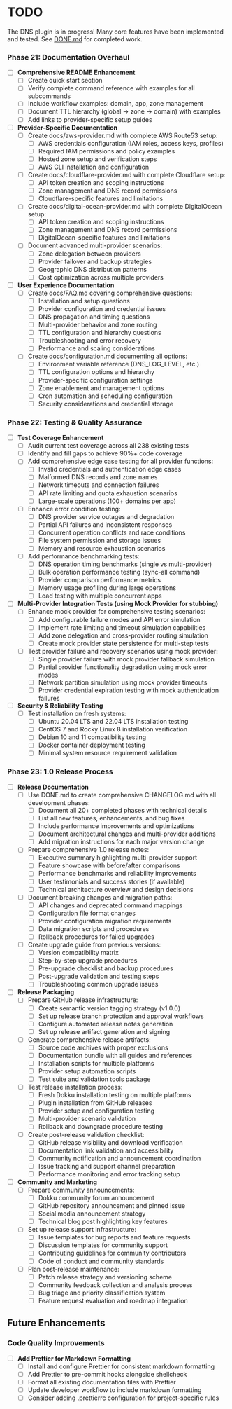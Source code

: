 # TODO

The DNS plugin is in progress! Many core features have been implemented and tested. See [DONE.md](./DONE.md) for completed work.


### Phase 21: Documentation Overhaul

- [ ] **Comprehensive README Enhancement**
  - [ ] Create quick start section
  - [ ] Verify complete command reference with examples for all subcommands
  - [ ] Include workflow examples: domain, app, zone management
  - [ ] Document TTL hierarchy (global → zone → domain) with examples
  - [ ] Add links to provider-specific setup guides

- [ ] **Provider-Specific Documentation**
  - [ ] Create docs/aws-provider.md with complete AWS Route53 setup:
    - [ ] AWS credentials configuration (IAM roles, access keys, profiles)
    - [ ] Required IAM permissions and policy examples
    - [ ] Hosted zone setup and verification steps
    - [ ] AWS CLI installation and configuration
  - [ ] Create docs/cloudflare-provider.md with complete Cloudflare setup:
    - [ ] API token creation and scoping instructions
    - [ ] Zone management and DNS record permissions
    - [ ] Cloudflare-specific features and limitations
  - [ ] Create docs/digital-ocean-provider.md with complete DigitalOcean setup:
    - [ ] API token creation and scoping instructions
    - [ ] Zone management and DNS record permissions
    - [ ] DigitalOcean-specific features and limitations
  - [ ] Document advanced multi-provider scenarios:
    - [ ] Zone delegation between providers
    - [ ] Provider failover and backup strategies
    - [ ] Geographic DNS distribution patterns
    - [ ] Cost optimization across multiple providers

- [ ] **User Experience Documentation**
  - [ ] Create docs/FAQ.md covering comprehensive questions:
    - [ ] Installation and setup questions
    - [ ] Provider configuration and credential issues
    - [ ] DNS propagation and timing questions
    - [ ] Multi-provider behavior and zone routing
    - [ ] TTL configuration and hierarchy questions
    - [ ] Troubleshooting and error recovery
    - [ ] Performance and scaling considerations
  - [ ] Create docs/configuration.md documenting all options:
    - [ ] Environment variable reference (DNS_LOG_LEVEL, etc.)
    - [ ] TTL configuration options and hierarchy
    - [ ] Provider-specific configuration settings
    - [ ] Zone enablement and management options
    - [ ] Cron automation and scheduling configuration
    - [ ] Security considerations and credential storage

### Phase 22: Testing & Quality Assurance

- [ ] **Test Coverage Enhancement**
  - [ ] Audit current test coverage across all 238 existing tests
  - [ ] Identify and fill gaps to achieve 90%+ code coverage
  - [ ] Add comprehensive edge case testing for all provider functions:
    - [ ] Invalid credentials and authentication edge cases
    - [ ] Malformed DNS records and zone names
    - [ ] Network timeouts and connection failures
    - [ ] API rate limiting and quota exhaustion scenarios
    - [ ] Large-scale operations (100+ domains per app)
  - [ ] Enhance error condition testing:
    - [ ] DNS provider service outages and degradation
    - [ ] Partial API failures and inconsistent responses
    - [ ] Concurrent operation conflicts and race conditions
    - [ ] File system permission and storage issues
    - [ ] Memory and resource exhaustion scenarios
  - [ ] Add performance benchmarking tests:
    - [ ] DNS operation timing benchmarks (single vs multi-provider)
    - [ ] Bulk operation performance testing (sync-all command)
    - [ ] Provider comparison performance metrics
    - [ ] Memory usage profiling during large operations
    - [ ] Load testing with multiple concurrent apps

- [ ] **Multi-Provider Integration Tests (using Mock Provider for stubbing)**
  - [ ] Enhance mock provider for comprehensive testing scenarios:
    - [ ] Add configurable failure modes and API error simulation
    - [ ] Implement rate limiting and timeout simulation capabilities
    - [ ] Add zone delegation and cross-provider routing simulation
    - [ ] Create mock provider state persistence for multi-step tests
  - [ ] Test provider failure and recovery scenarios using mock provider:
    - [ ] Single provider failure with mock provider fallback simulation
    - [ ] Partial provider functionality degradation using mock error modes
    - [ ] Network partition simulation using mock provider timeouts
    - [ ] Provider credential expiration testing with mock authentication failures

- [ ] **Security & Reliability Testing**
  - [ ] Test installation on fresh systems:
    - [ ] Ubuntu 20.04 LTS and 22.04 LTS installation testing
    - [ ] CentOS 7 and Rocky Linux 8 installation verification
    - [ ] Debian 10 and 11 compatibility testing
    - [ ] Docker container deployment testing
    - [ ] Minimal system resource requirement validation

### Phase 23: 1.0 Release Process

- [ ] **Release Documentation**
  - [ ] Use DONE.md to create comprehensive CHANGELOG.md with all development phases:
    - [ ] Document all 20+ completed phases with technical details
    - [ ] List all new features, enhancements, and bug fixes
    - [ ] Include performance improvements and optimizations
    - [ ] Document architectural changes and multi-provider additions
    - [ ] Add migration instructions for each major version change
  - [ ] Prepare comprehensive 1.0 release notes:
    - [ ] Executive summary highlighting multi-provider support
    - [ ] Feature showcase with before/after comparisons
    - [ ] Performance benchmarks and reliability improvements
    - [ ] User testimonials and success stories (if available)
    - [ ] Technical architecture overview and design decisions
  - [ ] Document breaking changes and migration paths:
    - [ ] API changes and deprecated command mappings
    - [ ] Configuration file format changes
    - [ ] Provider configuration migration requirements
    - [ ] Data migration scripts and procedures
    - [ ] Rollback procedures for failed upgrades
  - [ ] Create upgrade guide from previous versions:
    - [ ] Version compatibility matrix
    - [ ] Step-by-step upgrade procedures
    - [ ] Pre-upgrade checklist and backup procedures
    - [ ] Post-upgrade validation and testing steps
    - [ ] Troubleshooting common upgrade issues

- [ ] **Release Packaging**
  - [ ] Prepare GitHub release infrastructure:
    - [ ] Create semantic version tagging strategy (v1.0.0)
    - [ ] Set up release branch protection and approval workflows
    - [ ] Configure automated release notes generation
    - [ ] Set up release artifact generation and signing
  - [ ] Generate comprehensive release artifacts:
    - [ ] Source code archives with proper exclusions
    - [ ] Documentation bundle with all guides and references
    - [ ] Installation scripts for multiple platforms
    - [ ] Provider setup automation scripts
    - [ ] Test suite and validation tools package
  - [ ] Test release installation process:
    - [ ] Fresh Dokku installation testing on multiple platforms
    - [ ] Plugin installation from GitHub releases
    - [ ] Provider setup and configuration testing
    - [ ] Multi-provider scenario validation
    - [ ] Rollback and downgrade procedure testing
  - [ ] Create post-release validation checklist:
    - [ ] GitHub release visibility and download verification
    - [ ] Documentation link validation and accessibility
    - [ ] Community notification and announcement coordination
    - [ ] Issue tracking and support channel preparation
    - [ ] Performance monitoring and error tracking setup

- [ ] **Community and Marketing**
  - [ ] Prepare community announcements:
    - [ ] Dokku community forum announcement
    - [ ] GitHub repository announcement and pinned issue
    - [ ] Social media announcement strategy
    - [ ] Technical blog post highlighting key features
  - [ ] Set up release support infrastructure:
    - [ ] Issue templates for bug reports and feature requests
    - [ ] Discussion templates for community support
    - [ ] Contributing guidelines for community contributors
    - [ ] Code of conduct and community standards
  - [ ] Plan post-release maintenance:
    - [ ] Patch release strategy and versioning scheme
    - [ ] Community feedback collection and analysis process
    - [ ] Bug triage and priority classification system
    - [ ] Feature request evaluation and roadmap integration

## Future Enhancements

### Code Quality Improvements
- [ ] **Add Prettier for Markdown Formatting**
  - [ ] Install and configure Prettier for consistent markdown formatting
  - [ ] Add Prettier to pre-commit hooks alongside shellcheck
  - [ ] Format all existing documentation files with Prettier
  - [ ] Update developer workflow to include markdown formatting
  - [ ] Consider adding .prettierrc configuration for project-specific rules
